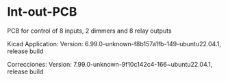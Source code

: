 # Int-out-PCB
PCB for control of 8 inputs, 2 dimmers and 8 relay outputs 

Kicad Application:
Version: 6.99.0-unknown-f8b157a1fb-149-ubuntu22.04.1, release build

Correcciones:
Version: 7.99.0-unknown-9f10c142c4-166~ubuntu22.04.1, release build


